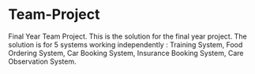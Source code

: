 # Team-Project
Final Year Team Project.
This is the solution for the final year project. 
The solution is for 5 systems working independently :
Training System,
Food Ordering System,
Car Booking System,
Insurance Booking System,
Care Observation System.


